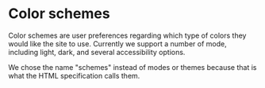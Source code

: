# Color schemes

Color schemes are user preferences regarding which type of colors they would like the site to use. Currently we support a number of mode, including light, dark, and several accessibility options.

We chose the name "schemes" instead of modes or themes because that is what the HTML specification calls them.
